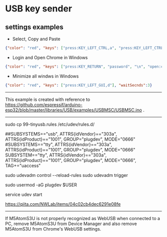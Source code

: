 # USB key sender

## settings examples


* Select, Copy and Paste
```json
{"color": "red", "keys": ["press:KEY_LEFT_CTRL,a", "press:KEY_LEFT_CTRL,c", "press:KEY_LEFT_CTRL,v"], "waitSecnds":3}
```

* Login and Open Chrome in Windows
```json
{"color": "red", "keys": ["press:KEY_RETURN", "password", "\n", "open:chrome"], "waitSecnds":3}
```

* Minimize all windws in Windows
```json
{"color": "red", "keys": ["press:KEY_LEFT_GUI,d"], "waitSecnds":3}
```



---

This example is created with reference to https://github.com/espressif/arduino-esp32/blob/master/libraries/USB/examples/USBMSC/USBMSC.ino .


---


sudo cp 99-tinyusb.rules /etc/udev/rules.d/

##SUBSYSTEMS=="usb", ATTRS{idVendor}=="303a", ATTRS{idProduct}=="1001", GROUP="plugdev", MODE="0666"
#SUBSYSTEMS=="tty", ATTRS{idVendor}=="303a", ATTRS{idProduct}=="1001", GROUP="plugdev", MODE="0666"
SUBSYSTEM=="tty", ATTRS{idVendor}=="303a", ATTRS{idProduct}=="1001", GROUP="plugdev", MODE="0666", TAG+="uaccess"

sudo udevadm control --reload-rules
sudo udevadm trigger

sudo usermod -aG plugdev $USER

service udev start

https://qiita.com/NWLab/items/04c02cb4dec6291e08fe

---

If M5AtomS3U is not properly recognized as WebUSB when connected to a PC, remove M5AtomS3U from Device Manager and also remove M5AtomS3U from Chrome's WebUSB settings.
